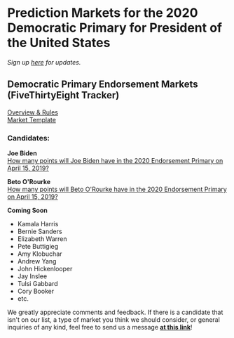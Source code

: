 # Prediction Markets for the 2020 Democratic Primary for President of the United States

_Sign up [here](http://bit.ly/2020projectsignup) for updates._

## Democratic Primary Endorsement Markets (FiveThirtyEight Tracker)

[Overview & Rules](https://2020project.github.io/dem2020primary/538rules)  
[Market Template](https://2020project.github.io/dem2020primary/538template)

### Candidates:
**Joe Biden**  
[How many points will Joe Biden have in the 2020 Endorsement Primary on April 15, 2019?](https://2020project.github.io/dem2020primary/538biden)

**Beto O'Rourke**  
[How many points will Beto O'Rourke have in the 2020 Endorsement Primary on April 15, 2019?](https://2020project.github.io/dem2020primary/538orourke)  

**Coming Soon**
- Kamala Harris
- Bernie Sanders
- Elizabeth Warren
- Pete Buttigieg
- Amy Klobuchar
- Andrew Yang
- John Hickenlooper
- Jay Inslee
- Tulsi Gabbard
- Cory Booker
- etc.

We greatly appreciate comments and feedback. If there is a candidate that isn't on our list, a type of market you think we should consider, or general inquiries of any kind, feel free to send us a message [**at this link**](http://bit.ly/2020marketfeedback)!
